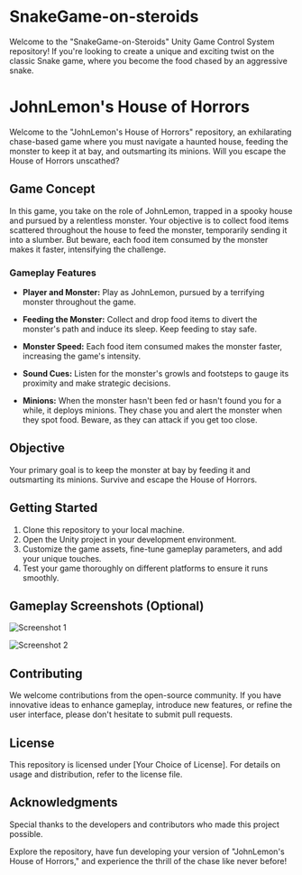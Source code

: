# SnakeGame-on-steroids
 Welcome to the "SnakeGame-on-Steroids" Unity Game Control System repository! If you're looking to create a unique and exciting twist on the classic Snake game, where you become the food chased by an aggressive snake.

# JohnLemon's House of Horrors

Welcome to the "JohnLemon's House of Horrors" repository, an exhilarating chase-based game where you must navigate a haunted house, feeding the monster to keep it at bay, and outsmarting its minions. Will you escape the House of Horrors unscathed?

## Game Concept

In this game, you take on the role of JohnLemon, trapped in a spooky house and pursued by a relentless monster. Your objective is to collect food items scattered throughout the house to feed the monster, temporarily sending it into a slumber. But beware, each food item consumed by the monster makes it faster, intensifying the challenge.

### Gameplay Features

- **Player and Monster:** Play as JohnLemon, pursued by a terrifying monster throughout the game.

- **Feeding the Monster:** Collect and drop food items to divert the monster's path and induce its sleep. Keep feeding to stay safe.

- **Monster Speed:** Each food item consumed makes the monster faster, increasing the game's intensity.

- **Sound Cues:** Listen for the monster's growls and footsteps to gauge its proximity and make strategic decisions.

- **Minions:** When the monster hasn't been fed or hasn't found you for a while, it deploys minions. They chase you and alert the monster when they spot food. Beware, as they can attack if you get too close.

## Objective

Your primary goal is to keep the monster at bay by feeding it and outsmarting its minions. Survive and escape the House of Horrors.

## Getting Started

1. Clone this repository to your local machine.
2. Open the Unity project in your development environment.
3. Customize the game assets, fine-tune gameplay parameters, and add your unique touches.
4. Test your game thoroughly on different platforms to ensure it runs smoothly.

## Gameplay Screenshots (Optional)

![Screenshot 1](screenshot1.png)

![Screenshot 2](screenshot2.png)

## Contributing

We welcome contributions from the open-source community. If you have innovative ideas to enhance gameplay, introduce new features, or refine the user interface, please don't hesitate to submit pull requests.

## License

This repository is licensed under [Your Choice of License]. For details on usage and distribution, refer to the license file.

## Acknowledgments

Special thanks to the developers and contributors who made this project possible.

Explore the repository, have fun developing your version of "JohnLemon's House of Horrors," and experience the thrill of the chase like never before!
